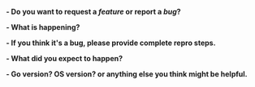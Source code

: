 <!--
If you are reporting a new issue, please check to see if it's already been reported 
by searching the issue list for this repository first, to avoid duplicates. If there 
is a duplicate, please close your issue and add a comment to the existing issue instead.

If you suspect your issue is a bug, please edit your issue description to
include the BUG REPORT INFORMATION shown below. If you don't provide this and we 
cannot debug your issue, we will close it. We will, however, reopen it if you 
later provide the information.

If you have an issue that can be shown visually, please provide a screenshot or
gif of the problem as well.

---------------------------------------------------
BUG REPORT INFORMATION
---------------------------------------------------
Use the commands below to provide key information from your environment:
You do NOT have to include this information if this is a FEATURE REQUEST
-->

**- Do you want to request a *feature* or report a *bug*?**

**- What is happening?**

**- If you think it's a bug, please provide complete repro steps.**

**- What did you expect to happen?**

**- Go version? OS version? or anything else you think might be helpful.**
